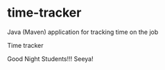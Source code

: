 # time-tracker
Java (Maven) application for tracking time on the job

Time tracker

Good Night Students!!!
Seeya!
